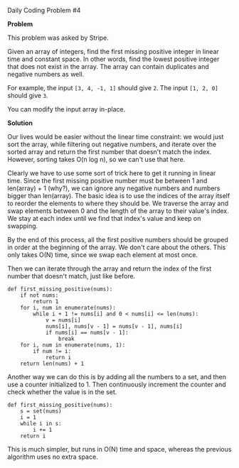 Daily Coding Problem #4

**Problem**

This problem was asked by Stripe.

Given an array of integers, find the first missing positive integer in linear time and constant space. In other words, find the lowest positive integer that does not exist in the array. The array can contain duplicates and negative numbers as well.

For example, the input `[3, 4, -1, 1]` should give `2`. The input `[1, 2, 0]` should give `3`.

You can modify the input array in-place.

**Solution**

Our lives would be easier without the linear time constraint: we would just sort the array, while filtering out negative numbers, and iterate over the sorted array and return the first number that doesn't match the index. However, sorting takes O(n log n), so we can't use that here.

Clearly we have to use some sort of trick here to get it running in linear time. Since the first missing positive number must be between 1 and len(array) + 1 (why?), we can ignore any negative numbers and numbers bigger than len(array). The basic idea is to use the indices of the array itself to reorder the elements to where they should be. We traverse the array and swap elements between 0 and the length of the array to their value's index. We stay at each index until we find that index's value and keep on swapping.

By the end of this process, all the first positive numbers should be grouped in order at the beginning of the array. We don't care about the others. This only takes O(N) time, since we swap each element at most once.

Then we can iterate through the array and return the index of the first number that doesn't match, just like before.

    def first_missing_positive(nums):
        if not nums:
            return 1
        for i, num in enumerate(nums):
            while i + 1 != nums[i] and 0 < nums[i] <= len(nums):
                v = nums[i]
                nums[i], nums[v - 1] = nums[v - 1], nums[i]
                if nums[i] == nums[v - 1]:
                    break
        for i, num in enumerate(nums, 1):
            if num != i:
                return i
        return len(nums) + 1
    

Another way we can do this is by adding all the numbers to a set, and then use a counter initialized to 1. Then continuously increment the counter and check whether the value is in the set.

    def first_missing_positive(nums):
        s = set(nums)
        i = 1
        while i in s:
            i += 1
        return i
    

This is much simpler, but runs in O(N) time and space, whereas the previous algorithm uses no extra space.